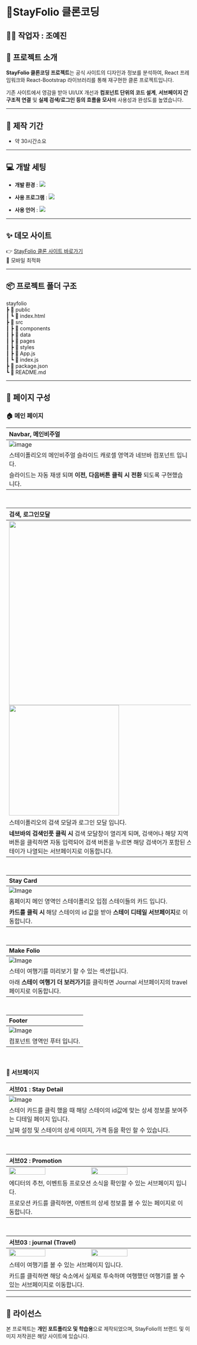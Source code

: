 # **🏡StayFolio** 클론코딩

## 👩‍💻 작업자 : 조예진

## 📌 프로젝트 소개

**StayFolio 클론코딩 프로젝트**는 공식 사이트의 디자인과 정보를 분석하여,
React 프레임워크와 React-Bootstrap 라이브러리를 통해 재구현한 클론 프로젝트입니다.

기존 사이트에서 영감을 받아 UI/UX 개선과 **컴포넌트 단위의 코드 설계**,
**서브페이지 간 구조적 연결** 및 **실제 검색/로그인 등의 흐름을 모사**해 사용성과 완성도를 높였습니다.

---


## 📅 제작 기간
- 약 30시간소요


---


## 💻 개발 세팅 

- **개발 환경** : <img src="https://img.shields.io/badge/windows10-0078D6?style=flat&logo=windows10&logoColor=white"/>

- **사용 프로그램** : <img src="https://img.shields.io/badge/Vs_code-007ACC?style=flat&logo=visualstudiocode&logoColor=white"/> 

- **사용 언어** : <img src="https://img.shields.io/badge/JavaScript-F7DF1E?style=flat&logo=javascript&logoColor=black"/>

---


 ## ✨ 데모 사이트
👉 [StayFolio 클론 사이트 바로가기](https://precious-halva-7b73d6.netlify.app/)<br>
   📱 모바일 최적화

---

## 📦 프로젝트 폴더 구조


  stayfolio     
┣ 📂 public   
┃ ┗ 📄 index.html   
┣ 📂 src   
┃ ┣ 📂 components   
┃ ┣ 📂 data  
┃ ┣ 📂 pages                
┃ ┣ 📂 styles  
┃ ┣ 📄 App.js               
┃ ┗ 📄 index.js             
┣ 📄 package.json    
┗ 📄 README.md  


---


## 👀 페이지 구성

### 🏠 메인 페이지

| Navbar, 메인비주얼                                                                                                      |
| :---------------------------------------------------------------------------------------------------------------------- |
| ![image](https://github.com/user-attachments/assets/62b7aac5-f6e1-4d86-9c88-2fd7f2b66e85)
| 스테이폴리오의 메인비주얼 슬라이드 캐로셀 영역과 네브바 컴포넌트 입니다. <br>
| 슬라이드는 자동 재생 되며 **이전, 다음버튼 클릭 시 전환** 되도록 구현했습니다.

<br>

| 검색, 로그인모달                                                                                         |
| :------------------------------------------------------------------------------------------------------------------------ |
| <img src="https://github.com/user-attachments/assets/f9e74162-4c13-4e98-a560-b6a8ebcfc486" width="500px"> <img src="https://github.com/user-attachments/assets/dec309d7-102c-48de-bd62-995052a9fd76" width="300px">
| 스테이폴리오의 검색 모달과 로그인 모달 입니다. <br>
| **네브바의 검색인풋 클릭 시** 검색 모달창이 열리게 되며, 검색어나 해당 지역 버튼을 클릭하면 자동 입력되어 검색 버튼을 누르면 해당 검색어가 포함된 스테이가 나열되는 서브페이지로 이동합니다.

<br>

| Stay Card                                                                                                        |
| :----------------------------------------------------------------------------------------------------------------------- |
| ![Image](https://github.com/user-attachments/assets/6bed7346-f2fc-4150-a6ea-01d47bab669f)
| 홈페이지 메인 영역인 스테이폴리오 입점 스테이들의 카드 입니다.
| **카드를 클릭 시** 해당 스테이의 id 값을 받아 **스테이 디테일 서브페이지**로 이동합니다.

<br>

| Make Folio                                                                                                         |
| :--------------------------------------------------------------------------------------------------------------------- |
| ![Image](https://github.com/user-attachments/assets/29cc9025-1e57-4fc3-8d18-f9f3654d9eb6)
| 스테이 여행기를 미리보기 할 수 있는 섹션입니다.
| 아래 **스테이 여행기 더 보러가기**를 클릭하면 Journal 서브페이지의 travel 페이지로 이동합니다.
<br>

| Footer                                                                                                      |
| :------------------------------------------------------------------------------------------------------------------------ |
| ![Image](https://github.com/user-attachments/assets/51602585-fd02-476f-a13b-4d47d33a9503)
| 컴포넌트 영역인 푸터 입니다.


<br>


### 📄 서브페이지

| 서브01 : Stay Detail                                                                                                      |
| :------------------------------------------------------------------------------------------------------------------------ |
| ![Image](https://github.com/user-attachments/assets/4caf3871-2708-479e-9a77-2c67cabbbc6b) |
| 스테이 카드를 클릭 했을 때 해당 스테이의 id값에 맞는 상세 정보를 보여주는 디테일 페이지 입니다.
| 날짜 설정 및 스테이의 상세 이미지, 가격 등을 확인 할 수 있습니다.
<br>

| 서브02 : Promotion                                                                                                       |
| :---------------------------------------------------------------------------------------------------------------------- |
| <img src="https://github.com/user-attachments/assets/c4f106f3-1fcf-43a0-b754-7c3283247c8d" width="45%"> <img src="https://github.com/user-attachments/assets/f2900945-3713-483a-ac01-3f6745c93e23" width="45%"> |
| 에디터의 추천, 이벤트등 프로모션 소식을 확인할 수 있는 서브페이지 입니다.
| 프로모션 카드를 클릭하면, 이벤트의 상세 정보를 볼 수 있는 페이지로 이동합니다.
<br>

| 서브03 : journal (Travel)                                                                                                        |
| :---------------------------------------------------------------------------------------------------------------------- |
| <img src="https://github.com/user-attachments/assets/8452e3c1-bc5c-4a3e-ac83-34c7b9981f3f" width="45%"> <img src="https://github.com/user-attachments/assets/4cd208f0-5166-49c7-91fb-ea704be47094" width="45%"> |
| 스테이 여행기를 볼 수 있는 서브페이지 입니다.
| 카드를 클릭하면 해당 숙소에서 실제로 투숙하며 여행했던 여행기를 볼 수 있는 서브페이지로 이동합니다.


---

## 📝 라이선스

본 프로젝트는 **개인 포트폴리오 및 학습용**으로 제작되었으며,
StayFolio의 브랜드 및 이미지 저작권은 해당 사이트에 있습니다.

